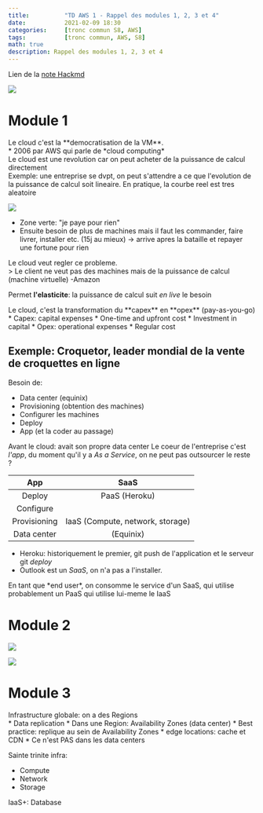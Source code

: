 ```yaml
---
title:          "TD AWS 1 - Rappel des modules 1, 2, 3 et 4"
date:           2021-02-09 18:30
categories:     [tronc commun S8, AWS]
tags:           [tronc commun, AWS, S8]
math: true
description: Rappel des modules 1, 2, 3 et 4
---
```

Lien de la [note Hackmd](https://hackmd.io/@lemasymasa/r1268Bl-d)

![](https://i.imgur.com/MF1fTmi.png)

# Module 1

<div class="alert alert-info" role="alert" markdown="1">
Le cloud c'est la **democratisation de la VM**.
</div>
* 2006 par AWS qui parle de *cloud computing*

<div class="alert alert-success" role="alert" markdown="1">
Le cloud est une revolution car on peut acheter de la puissance de calcul directement
</div>
Exemple: une entreprise se dvpt, on peut s'attendre a ce que l'evolution de la puissance de calcul soit lineaire. En pratique, la courbe reel est tres aleatoire

![](https://i.imgur.com/EhgPm27.png)
* Zone verte: "je paye pour rien"
* Ensuite besoin de plus de machines mais il faut les commander, faire livrer, installer etc. (15j au mieux) $\rightarrow$ arrive apres la bataille et repayer une fortune pour rien

<div class="alert alert-danger" role="alert" markdown="1">
Le cloud veut regler ce probleme.
</div>
> Le client ne veut pas des machines mais de la puissance de calcul (machine virtuelle) -Amazon

Permet **l'elasticite**: la puissance de calcul suit *en live* le besoin

<div class="alert alert-danger" role="alert" markdown="1">
Le cloud, c'est la transformation du **capex** en **opex** (pay-as-you-go)
</div>
* Capex: capital expenses
    * One-time and upfront cost
    * Investment in capital
* Opex: operational expenses
    * Regular cost

## Exemple: Croquetor, leader mondial de la vente de croquettes en ligne
Besoin de:
* Data center (equinix)
* Provisioning (obtention des machines)
* Configurer les machines
* Deploy
* App (et la coder au passage)

Avant le cloud: avait son propre data center
Le coeur de l'entreprise c'est *l'app*, du moment qu'il y a *As a Service*, on ne peut pas outsourcer le reste ?

|App|SaaS|
|:-:|:-:|
|Deploy|PaaS (Heroku)|
|Configure||
|Provisioning|IaaS (Compute, network, storage)|
|Data center|(Equinix)|

* Heroku: historiquement le premier, git push de l'application et le serveur git *deploy*
* Outlook est un *SaaS*, on n'a pas a l'installer.

<div class="alert alert-warning" role="alert" markdown="1">
En tant que *end user*, on consomme le service d'un SaaS, qui utilise probablement un PaaS qui utilise lui-meme le IaaS
</div>

# Module 2
![](https://i.imgur.com/6VjlH0M.png)

![](https://i.imgur.com/MOrnpQo.png)

# Module 3
<div class="alert alert-info" role="alert" markdown="1">
Infrastructure globale: on a des Regions
</div>
* Data replication
* Dans une Region: Availability Zones (data center)
* Best practice: replique au sein de Availability Zones
* edge locations: cache et CDN
    * Ce n'est PAS dans les data centers

Sainte trinite infra:
* Compute
* Network
* Storage

<div class="alert alert-info" role="alert" markdown="1">
IaaS+: Database
</div>